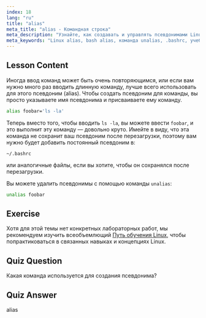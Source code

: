 ```yaml
---
index: 18
lang: "ru"
title: "alias"
meta_title: "alias - Командная строка"
meta_description: "Узнайте, как создавать и управлять псевдонимами Linux для часто используемых команд. Откройте для себя временную и постоянную настройку псевдонимов в .bashrc. Повысьте эффективность работы с командной строкой!"
meta_keywords: "Linux alias, bash alias, команда unalias, .bashrc, учебник Linux, командная строка, Linux для начинающих, руководство по Linux"
---
```


## Lesson Content

Иногда ввод команд может быть очень повторяющимся, или если вам нужно много раз вводить длинную команду, лучше всего использовать для этого псевдоним (alias). Чтобы создать псевдоним для команды, вы просто указываете имя псевдонима и присваиваете ему команду.

```bash
alias foobar='ls -la'
```

Теперь вместо того, чтобы вводить `ls -la`, вы можете ввести `foobar`, и это выполнит эту команду — довольно круто. Имейте в виду, что эта команда не сохранит ваш псевдоним после перезагрузки, поэтому вам нужно будет добавить постоянный псевдоним в:

```plaintext
~/.bashrc
```

или аналогичные файлы, если вы хотите, чтобы он сохранялся после перезагрузки.

Вы можете удалить псевдонимы с помощью команды `unalias`:

```bash
unalias foobar
```

## Exercise

Хотя для этой темы нет конкретных лабораторных работ, мы рекомендуем изучить всеобъемлющий [Путь обучения Linux](https://labex.io/ru/learn/linux), чтобы попрактиковаться в связанных навыках и концепциях Linux.

## Quiz Question

Какая команда используется для создания псевдонима?

## Quiz Answer
alias